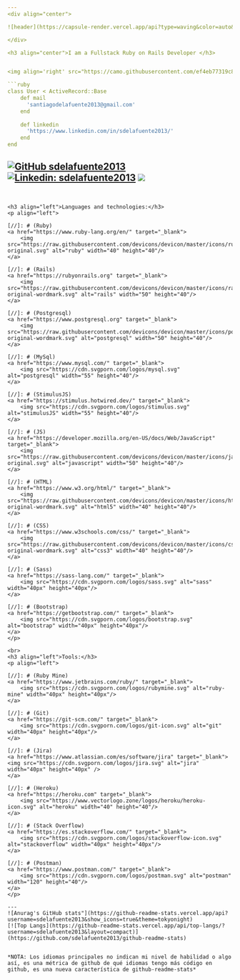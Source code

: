 ```yaml
---
<div align="center">

![header](https://capsule-render.vercel.app/api?type=waving&color=auto&text=Hi,%20I'm%20Santiago%20de%20la%20Fuente&fontSize=50&fontColor=ffffff)

</div>

<h3 align="center">I am a Fullstack Ruby on Rails Developer </h3>


<img align='right' src="https://camo.githubusercontent.com/ef4eb77319c886771d511eece7ad68547d60e1d9/68747470733a2f2f692e70696e696d672e636f6d2f6f726967696e616c732f65342f32362f37302f65343236373032656466383734623138316163656431653266613563366364652e676966" width="300" height="195px">

```ruby
class User < ActiveRecord::Base
    def mail
      'santiagodelafuente2013@gmail.com'
    end
    
    def linkedin
      'https://www.linkedin.com/in/sdelafuente2013/'
    end
end
```
[![GitHub sdelafuente2013](https://img.shields.io/github/followers/sdelafuente2013?label=follow&style=social)](https://github.com/sdelafuente2013)
[![Linkedin: sdelafuente2013](https://img.shields.io/badge/-sdelafuente2013-blue?style=flat-square&logo=Linkedin&logoColor=white&link=https://www.linkedin.com/in/sdelafuente2013/)](https://www.linkedin.com/in/sdelafuente2013/)
[![](https://img.shields.io/badge/Gmail-santiagodelafuente2013@gmail.com-red)](mailto:santiagodelafuente2013@gmail.com)
---
```


<h3 align="left">Languages and technologies:</h3>
<p align="left"> 

[//]: # (Ruby)
<a href="https://www.ruby-lang.org/en/" target="_blank"> 
    <img src="https://raw.githubusercontent.com/devicons/devicon/master/icons/ruby/ruby-original.svg" alt="ruby" width="40" height="40"/> 
</a> 

[//]: # (Rails)
<a href="https://rubyonrails.org" target="_blank"> 
    <img src="https://raw.githubusercontent.com/devicons/devicon/master/icons/rails/rails-original-wordmark.svg" alt="rails" width="50" height="40"/> 
</a> 

[//]: # (Postgresql)
<a href="https://www.postgresql.org" target="_blank"> 
    <img src="https://raw.githubusercontent.com/devicons/devicon/master/icons/postgresql/postgresql-original-wordmark.svg" alt="postgresql" width="50" height="40"/> 
</a> 

[//]: # (MySql)
<a href="https://www.mysql.com/" target="_blank"> 
    <img src="https://cdn.svgporn.com/logos/mysql.svg" alt="postgresql" width="55" height="40"/> 
</a> 

[//]: # (StimulusJS)
<a href="https://stimulus.hotwired.dev/" target="_blank"> 
    <img src="https://cdn.svgporn.com/logos/stimulus.svg" alt="stimulusJS" width="55" height="40"/> 
</a> 

[//]: # (JS)
<a href="https://developer.mozilla.org/en-US/docs/Web/JavaScript" target="_blank">
    <img src="https://raw.githubusercontent.com/devicons/devicon/master/icons/javascript/javascript-original.svg" alt="javascript" width="50" height="40"/> 
</a>

[//]: # (HTML)
<a href="https://www.w3.org/html/" target="_blank"> 
    <img src="https://raw.githubusercontent.com/devicons/devicon/master/icons/html5/html5-original-wordmark.svg" alt="html5" width="40" height="40"/> 
</a> 

[//]: # (CSS)
<a href="https://www.w3schools.com/css/" target="_blank"> 
    <img src="https://raw.githubusercontent.com/devicons/devicon/master/icons/css3/css3-original-wordmark.svg" alt="css3" width="40" height="40"/> 
</a>

[//]: # (Sass)
<a href="https://sass-lang.com/" target="_blank"> 
    <img src="https://cdn.svgporn.com/logos/sass.svg" alt="sass" width="40px" height="40px"/>
</a>

[//]: # (Bootstrap)
<a href="https://getbootstrap.com/" target="_blank"> 
    <img src="https://cdn.svgporn.com/logos/bootstrap.svg" alt="bootstrap" width="40px" height="40px"/>
</a>
</p>

<br>
<h3 align="left">Tools:</h3>
<p align="left"> 

[//]: # (Ruby Mine)
<a href="https://www.jetbrains.com/ruby/" target="_blank"> 
    <img src="https://cdn.svgporn.com/logos/rubymine.svg" alt="ruby-mine" width="40px" height="40px"/>
</a>

[//]: # (Git)
<a href="https://git-scm.com/" target="_blank"> 
    <img src="https://cdn.svgporn.com/logos/git-icon.svg" alt="git" width="40px" height="40px"/>
</a>

[//]: # (Jira)
<a href="https://www.atlassian.com/es/software/jira" target="_blank">
<img src="https://cdn.svgporn.com/logos/jira.svg" alt="jira" width="40px" height="40px" />  
</a>

[//]: # (Heroku)
<a href="https://heroku.com" target="_blank"> 
    <img src="https://www.vectorlogo.zone/logos/heroku/heroku-icon.svg" alt="heroku" width="40" height="40"/> 
</a>

[//]: # (Stack Overflow)
<a href="https://es.stackoverflow.com/" target="_blank"> 
    <img src="https://cdn.svgporn.com/logos/stackoverflow-icon.svg" alt="stackoverflow" width="40px" height="40px"/>
</a>

[//]: # (Postman)
<a href="https://www.postman.com/" target="_blank"> 
    <img src="https://cdn.svgporn.com/logos/postman.svg" alt="postman" width="120" height="40"/> 
</a>
</p>

---
![Anurag's GitHub stats"](https://github-readme-stats.vercel.app/api?username=sdelafuente2013&show_icons=true&theme=tokyonight)
[![Top Langs](https://github-readme-stats.vercel.app/api/top-langs/?username=sdelafuente2013&layout=compact)](https://github.com/sdelafuente2013/github-readme-stats)


*NOTA: Los idiomas principales no indican mi nivel de habilidad o algo así, es una métrica de github de qué idiomas tengo más código en github, es una nueva característica de github-readme-stats*


